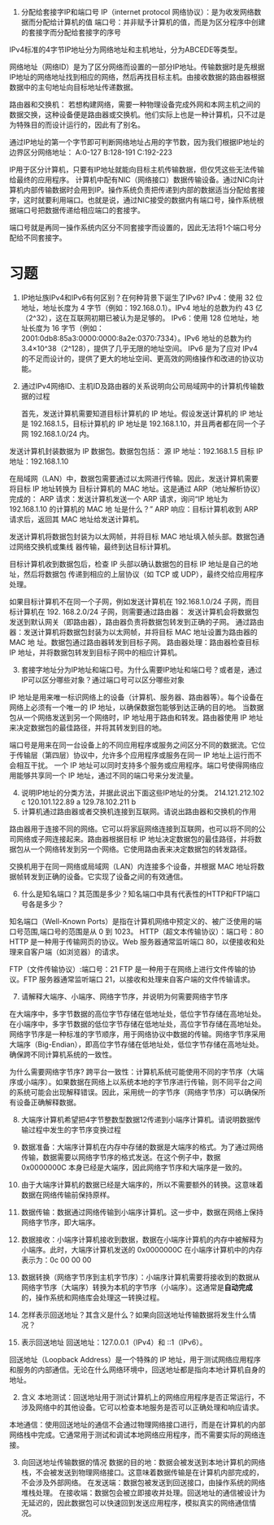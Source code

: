 
1. 分配给套接字IP和端口号
  IP（internet protocol 网络协议）：是为收发网络数据而分配给计算机的值
  端口号：并非赋予计算机的值，而是为区分程序中创建的套接字而分配给套接字的序号

IPv4标准的4字节IP地址分为网络地址和主机地址，分为ABCEDE等类型。

网络地址（网络ID）是为了区分网络而设置的一部分IP地址。传输数据时是先根据IP地址的网络地址找到相应的网络，然后再找目标主机。由接收数据的路由器根据数据中的主句地址向目标地址传递数据。

路由器和交换机：
  若想构建网络，需要一种物理设备完成外网和本网主机之间的数据交换，这种设备便是路由器或交换机。他们实际上也是一种计算机，只不过是为特殊目的而设计运行的，因此有了别名。

通过IP地址的第一个字节即可判断网络地址占用的字节数，因为我们根据IP地址的边界区分网络地址：
  A:0-127
  B:128-191
  C:192-223

IP用于区分计算机，只要有IP地址就能向目标主机传输数据，但仅凭这些无法传输给最终的应用程序。
计算机中配有NIC（网络接口）数据传输设备。通过NIC向计算机内部传输数据时会用到IP。操作系统负责把传递到内部的数据适当分配给套接字，这时就要利用端口。也就是说，通过NIC接受的数据内有端口号，操作系统根据端口号把数据传递给相应端口的套接字。

端口号就是再同一操作系统内区分不同套接字而设置的，因此无法将1个端口号分配给不同套接字。


# 习题
1. IP地址族IPv4和IPv6有何区别？在何种背景下诞生了IPv6?
   IPv4：使用 32 位地址，地址长度为 4 字节（例如：192.168.0.1）。IPv4 地址的总数为约 43 亿（2^32），这在互联网初期已被认为是足够的。
   IPv6：使用 128 位地址，地址长度为 16 字节（例如：2001:0db8:85a3:0000:0000:8a2e:0370:7334）。IPv6 地址的总数为约 3.4×10^38（2^128），提供了几乎无限的地址空间。
   IPv6 是为了应对 IPv4 的不足而设计的，提供了更大的地址空间、更高效的网络操作和改进的协议功能。

2. 通过IPv4网络ID、主机ID及路由器的关系说明向公司局域网中的计算机传输数据的过程
   
   首先，发送计算机需要知道目标计算机的 IP 地址。假设发送计算机的 IP 地址是 192.168.1.5，目标计算机的 IP 地址是 192.168.1.10，并且两者都在同一个子网 192.168.1.0/24 内。

  发送计算机封装数据为 IP 数据包。数据包包括：
  源 IP 地址：192.168.1.5
  目标 IP 地址：192.168.1.10
  
  在局域网（LAN）中，数据包需要通过以太网进行传输。因此，发送计算机需要将目标 IP 地址转换为  目标计算机的 MAC 地址。这是通过 ARP（地址解析协议）完成的：
    ARP 请求：发送计算机发送一个 ARP 请求，询问“IP 地址为 192.168.1.10 的计算机的 MAC 地  址是什么？”
    ARP 响应：目标计算机收到 ARP 请求后，返回其 MAC 地址给发送计算机。
  
  发送计算机将数据包封装为以太网帧，并将目标 MAC 地址填入帧头部。数据包通过网络交换机或集线  器传输，最终到达目标计算机。
  
  目标计算机收到数据包后，检查 IP 头部以确认数据包的目标 IP 地址是自己的地址，然后将数据包  传递到相应的上层协议（如 TCP 或 UDP），最终交给应用程序处理。
  
  如果目标计算机不在同一个子网，例如发送计算机在 192.168.1.0/24 子网，而目标计算机在 192.  168.2.0/24 子网，则需要通过路由器：
    发送计算机会将数据包发送到默认网关（即路由器），路由器负责将数据包转发到正确的子网。
    通过路由器：发送计算机将数据包封装为以太网帧，并将目标 MAC 地址设置为路由器的 MAC 地  址。数据包通过路由器转发到目标子网。
    路由器处理：路由器检查目标 IP 地址，并将数据包转发到目标子网中的相应计算机。

3. 套接字地址分为IP地址和端口号。为什么需要IP地址和端口号？或者是，通过IP可以区分哪些对象？通过端口号可以区分哪些对象

  IP 地址是用来唯一标识网络上的设备（计算机、服务器、路由器等）。每个设备在网络上必须有一个唯一的 IP 地址，以确保数据包能够到达正确的目的地。
  当数据包从一个网络发送到另一个网络时，IP 地址用于路由和转发。路由器使用 IP 地址来决定数据包的最佳路径，并将其转发到目的地。

  端口号是用来在同一台设备上的不同应用程序或服务之间区分不同的数据流。它位于传输层（第四层）协议中，允许多个应用程序或服务在同一 IP 地址上运行而不会相互干扰。
  一个 IP 地址可以同时支持多个服务或应用程序。端口号使得网络应用能够共享同一个 IP 地址，通过不同的端口号来分发流量。

4. 说明IP地址的分类方法，并据此说出下面这些IP地址的分类。
   214.121.212.102 c
   120.101.122.89 a
   129.78.102.211 b
5. 计算机通过路由器或者交换机连接到互联网。请说出路由器和交换机的作用
  
  路由器用于连接不同的网络。它可以将家庭网络连接到互联网，也可以将不同的公司网络或子网连接起来。路由器根据目标 IP 地址决定数据包的最佳路径，并将数据包从一个网络转发到另一个网络。它使用路由表来决定数据包的转发路径。

  交换机用于在同一网络或局域网（LAN）内连接多个设备，并根据 MAC 地址将数据帧转发到正确的设备。它实现了设备之间的有效通信。

6. 什么是知名端口？其范围是多少？知名端口中具有代表性的HTTP和FTP端口号各是多少？

  知名端口（Well-Known Ports）是指在计算机网络中预定义的、被广泛使用的端口号范围,端口号的范围是从 0 到 1023。
  HTTP（超文本传输协议）：端口号：80
  HTTP 是一种用于传输网页的协议。Web 服务器通常监听端口 80，以便接收和处理来自客户端（如浏览器）的请求。

  FTP（文件传输协议）:端口号：21
  FTP 是一种用于在网络上进行文件传输的协议。FTP 服务器通常监听端口 21，以接收和处理来自客户端的文件传输请求。

7. 请解释大端序、小端序、网络字节序，并说明为何需要网络字节序

  在大端序中，多字节数据的高位字节存储在低地址处，低位字节存储在高地址处。
  在小端序中，多字节数据的低位字节存储在低地址处，高位字节存储在高地址处。
  网络字节序是一种标准的字节顺序，用于网络协议中数据的传输。网络字节序采用大端序（Big-Endian），即高位字节存储在低地址处，低位字节存储在高地址处。确保跨不同计算机系统的一致性。

  为什么需要网络字节序?
  跨平台一致性：计算机系统可能使用不同的字节序（大端序或小端序）。如果数据在网络上以系统本地的字节序进行传输，则不同平台之间的系统可能会出现解释错误。因此，采用统一的字节序（网络字节序）可以确保所有设备正确解释数据。


8. 大端序计算机希望把4字节整数型数据12传递到小端序计算机。请说明数据传输过程中发生的字节序变换过程

  1. 数据准备：大端序计算机在内存中存储的数据是大端序的格式。为了通过网络传输，数据需要以网络字节序的格式发送。在这个例子中，数据 0x0000000C 本身已经是大端序，因此网络字节序和大端序是一致的。
  2. 由于大端序计算机的数据已经是大端序的，所以不需要额外的转换。这意味着数据在网络传输前保持原样。
  3. 数据传输：数据通过网络传输到小端序计算机。这一步中，数据在网络上保持网络字节序，即大端序。
  4. 数据接收：小端序计算机接收到数据，数据在小端序计算机的内存中被解释为小端序。此时，大端序计算机发送的 0x0000000C 在小端序计算机中的内存表示为：0c 00 00 00
  5. 数据转换（网络字节序到主机字节序）：小端序计算机需要将接收到的数据从网络字节序（大端序）转换为本机的字节序（小端序）。这通常是**自动完成**的，操作系统和网络库会处理这一转换过程。

9.  怎样表示回送地址？其含义是什么？如果向回送地址传输数据将发生什么情况？
  
  1. 表示回送地址
  回送地址：127.0.0.1（IPv4）和 ::1（IPv6）。

  回送地址（Loopback Address）是一个特殊的 IP 地址，用于测试网络应用程序和服务的内部通信。无论在什么网络环境中，回送地址都是指向本地计算机自身的地址。

  2. 含义
  本地测试：回送地址用于测试计算机上的网络应用程序是否正常运行，不涉及网络中的其他设备。它可以检查本地服务是否可以正确处理和响应请求。

  本地通信：使用回送地址的通信不会通过物理网络接口进行，而是在计算机的内部网络栈中完成。它通常用于测试和调试本地网络应用程序，而不需要实际的网络连接。

  3.  向回送地址传输数据的情况
   数据的目的地：数据会被发送到本地计算机的网络栈，不会被发送到物理网络接口。这意味着数据传输是在计算机内部完成的，不会涉及外部网络。
   在发送端：数据包被发送到回送接口，由操作系统的网络堆栈处理。
   在接收端：数据包会被立即接收并处理。回送地址的通信被设计为无延迟的，因此数据包可以快速回到发送应用程序，模拟真实的网络通信情况。
  